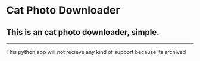# Cat Photo Downloader
## This is an cat photo downloader, simple.

-----------------------------------
This python app will not recieve any kind of support because its archived

